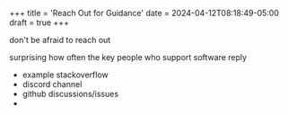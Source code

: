 +++
title = 'Reach Out for Guidance'
date = 2024-04-12T08:18:49-05:00
draft = true
+++

don't be afraid to reach out

surprising how often the key people who support software reply

- example stackoverflow
- discord channel
- github discussions/issues
- 

